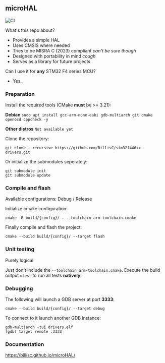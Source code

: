 ## microHAL

![CI](https://github.com/BillisC/stm32f446xx-drivers/actions/workflows/ci.yml/badge.svg)

What's this repo about?
- Provides a simple HAL
- Uses CMSIS where needed
- Tries to be MISRA C (2023) compliant *can't be sure though*
- Designed with portability in mind *cough*
- Serves as a library for future projects

Can I use it for **any** STM32 F4 series MCU?
- Yes.

### Preparation
Install the required tools (CMake **must** be >= 3.21):

**Debian** `sudo apt install gcc-arm-none-eabi gdb-multiarch git cmake openocd cppcheck -y`

**Other distros** `Not available yet`

Clone the repository:
```
git clone --recursive https://github.com/BillisC/stm32f446xx-drivers.git
```
Or initialize the submodules seperately:
```
git submodule init
git submodule update
```

### Compile and flash
Available configurations: Debug / Release

Initialize cmake configuration:
```
cmake -B build/{config}/ . --toolchain arm-toolchain.cmake
```
Finally compile and flash the project:
```
cmake --build build/{config}/ --target flash
```

### Unit testing
Purely logical

Just don't include the `--toolchain arm-toolchain.cmake`.
Execute the build output `utest` to run all tests **natively**.

### Debugging
The following will launch a GDB server at port **3333**:
```
cmake --build build/{config}/ --target debug
```
To connect to it launch another GDB instance:
```
gdb-multiarch -tui drivers.elf
(gdb) target remote :3333
```

### Documentation
https://billisc.github.io/microHAL/
